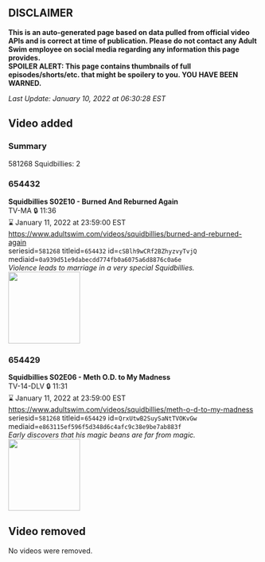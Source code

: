 ## DISCLAIMER
**This is an auto-generated page based on data pulled from official video APIs and is correct at time of publication. Please do not contact any Adult Swim employee on social media regarding any information this page provides.**  
**SPOILER ALERT: This page contains thumbnails of full episodes/shorts/etc. that might be spoilery to you. YOU HAVE BEEN WARNED.**  

_Last Update: January 10, 2022 at 06:30:28 EST_
## Video added
### Summary
581268 Squidbillies: 2  
### 654432
**Squidbillies S02E10 - Burned And Reburned Again**  
TV-MA 🔒 11:36  
⌛ January 11, 2022 at 23:59:00 EST  
https://www.adultswim.com/videos/squidbillies/burned-and-reburned-again  
seriesid=`581268` titleid=`654432` id=`cSBlh9wCRf2BZhyzvyTvjQ` mediaid=`0a939d51e9dabecdd774fb0a6075a6d8876c0a6e`  
_Violence leads to marriage in a very special Squidbillies._  
<a href="https://media.cdn.adultswim.com/uploads/20200413/thumbnails/2_204131116214-squidbillies_016.jpg"><img src="https://media.cdn.adultswim.com/uploads/20200413/thumbnails/2_204131116214-squidbillies_016.jpg" height="144px" /></a>
### 654429
**Squidbillies S02E06 - Meth O.D. to My Madness**  
TV-14-DLV 🔒 11:31  
⌛ January 11, 2022 at 23:59:00 EST  
https://www.adultswim.com/videos/squidbillies/meth-o-d-to-my-madness  
seriesid=`581268` titleid=`654429` id=`QrxUtwB2SuySaNtTVOKvGw` mediaid=`e863115ef596f5d348d6c4afc9c38e9be7ab883f`  
_Early discovers that his magic beans are far from magic._  
<a href="https://media.cdn.adultswim.com/uploads/20200413/thumbnails/2_20413111562-squidbillies_013.jpg"><img src="https://media.cdn.adultswim.com/uploads/20200413/thumbnails/2_20413111562-squidbillies_013.jpg" height="144px" /></a>
## Video removed
No videos were removed.  
